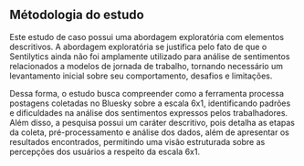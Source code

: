 ## Métodologia do estudo

Este estudo de caso possui uma abordagem exploratória com elementos descritivos. A abordagem exploratória se justifica pelo fato de que o Sentilytics ainda não foi amplamente utilizado para análise de sentimentos relacionados a modelos de jornada de trabalho, tornando necessário um levantamento inicial sobre seu comportamento, desafios e limitações.

Dessa forma, o estudo busca compreender como a ferramenta processa postagens coletadas no Bluesky sobre a escala 6x1, identificando padrões e dificuldades na análise dos sentimentos expressos pelos trabalhadores. Além disso, a pesquisa possui um caráter descritivo, pois detalha as etapas da coleta, pré-processamento e análise dos dados, além de apresentar os resultados encontrados, permitindo uma visão estruturada sobre as percepções dos usuários a respeito da escala 6x1.
